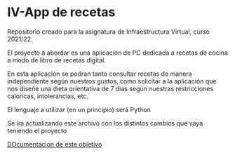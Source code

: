 # IV-App de recetas
Repositorio creado para la asignatura de Infraestructura Virtual, curso 2021/22

El proyecto a abordar es una aplicación de PC dedicada a recetas de cocina 
a modo de libro de recetas digital.

En esta aplicación se podran tanto consultar recetas de manera independiente según nuestros gustos,
como solicitar a la aplicación que nos diseñe una dieta orientativa de 7 dias según nuestras restricciones
caloricas, intolerancias, etc.

El lenguaje a utilizar (en un principio) será Python

Se ira actualizando este archivo con los distintos cambios que vaya teniendo el proyecto

[DOcumentacion de este objetivo](docs/HU.md)
